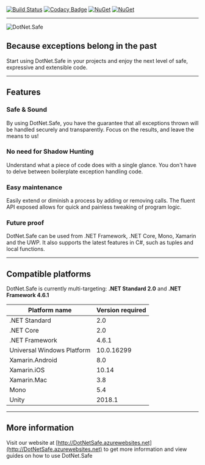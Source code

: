 [![Build Status](https://carlubian.visualstudio.com/GitHub%20Interop/_apis/build/status/DotNet.Safe%20Build)](https://carlubian.visualstudio.com/GitHub%20Interop/_build/latest?definitionId=10)
[![Codacy Badge](https://api.codacy.com/project/badge/Grade/3835d34e76a544109d2fee1b3cfc3d2f)](https://www.codacy.com/app/carlubian/DotNet.Safe?utm_source=github.com&amp;utm_medium=referral&amp;utm_content=carlubian/DotNet.Safe&amp;utm_campaign=Badge_Grade)
[![NuGet](https://img.shields.io/nuget/v/DotNet.Safe.Standard.svg)](https://www.nuget.org/packages/DotNet.Safe.Standard/)
[![NuGet](https://img.shields.io/nuget/dt/DotNet.Safe.Standard.svg)](https://www.nuget.org/packages/DotNet.Safe.Standard/)
<hr/>

![DotNet.Safe](https://carlubian.azurewebsites.net/images/DotNetSafeV2.png?maxAge=2592000 "DotNet.Safe")
## Because exceptions belong in the past

Start using DotNet.Safe in your projects and enjoy the next level of safe, expressive and extensible code.

***

## Features
### Safe & Sound
By using DotNet.Safe, you have the guarantee that all exceptions thrown will be handled securely and transparently. Focus on the results, and leave the means to us!

### No need for Shadow Hunting
Understand what a piece of code does with a single glance. You don't have to delve between boilerplate exception handling code.

### Easy maintenance
Easily extend or diminish a process by adding or removing calls. The fluent API exposed allows for quick and painless tweaking of program logic.

### Future proof
DotNet.Safe can be used from .NET Framework, .NET Core, Mono, Xamarin and the UWP. It also supports the latest features in C#, such as tuples and local functions.

***

## Compatible platforms

<table>
	<thead>
		<tr>
			DotNet.Safe is currently multi-targeting: <strong>.NET Standard 2.0</strong> and <strong>.NET Framework 4.6.1</strong>
		</tr>
		<tr>
			<th>Platform name</th>
			<th>Version required</th>
		</tr>
	</thead>
	<tbody>
		<tr>
			<td>.NET Standard</td>
			<td>2.0</td>
		</tr>
		<tr>
			<td>.NET Core</td>
			<td>2.0</td>
		</tr>
		<tr>
			<td>.NET Framework</td>
			<td>4.6.1</td>
		</tr>
		<tr>
			<td>Universal Windows Platform</td>
			<td>10.0.16299</td>
		</tr>
		<tr>
			<td>Xamarin.Android</td>
			<td>8.0</td>
		</tr>
		<tr>
			<td>Xamarin.iOS</td>
			<td>10.14</td>
		</tr>
		<tr>
			<td>Xamarin.Mac</td>
			<td>3.8</td>
		</tr>
		<tr>
			<td>Mono</td>
			<td>5.4</td>
		</tr>
		<tr>
			<td>Unity</td>
			<td>2018.1</td>
		</tr>
	</tody>
</table>

***

## More information

Visit our website at [http://DotNetSafe.azurewebsites.net](http://DotNetSafe.azurewebsites.net) to get more information and view guides on how to use DotNet.Safe
